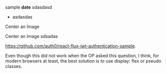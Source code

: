 sample **date** sdasdasd 

- asdasdas

Center an Image

Center an Image sdsadas

https://github.com/auth0/react-flux-jwt-authentication-sample.

Even though this did not work when the OP asked this question, I think, for modern browsers at least, the best solution is to use display: flex or pseudo classes.